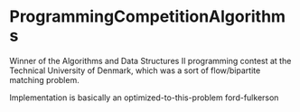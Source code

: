 # ProgrammingCompetitionAlgorithms
Winner of the Algorithms and Data Structures II programming contest at the Technical University of Denmark, which was a sort of flow/bipartite matching problem.

Implementation is basically an optimized-to-this-problem ford-fulkerson

